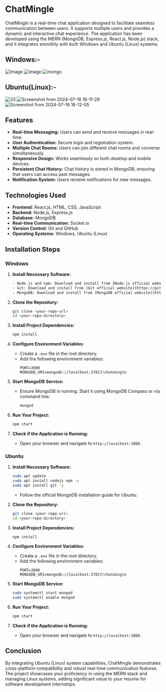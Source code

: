# ChatMingle

ChatMingle is a real-time chat application designed to facilitate seamless communication between users. It supports multiple users and provides a dynamic and interactive chat experience. The application has been developed using the MERN (MongoDB, Express.js, React.js, Node.js) stack, and it integrates smoothly with both Windows and Ubuntu (Linux) systems.

## Windows:-

![image](https://github.com/user-attachments/assets/7d6dfb77-6d4d-47c0-96cf-cd36e30d35b4)
![image](https://github.com/user-attachments/assets/567376eb-3c8b-4988-a86c-70bffd88c5a9)
![mongo](https://github.com/user-attachments/assets/63426f43-1198-48f7-9db7-3d0f98ff8f7e)


## Ubuntu(Linux):-

![33](https://github.com/user-attachments/assets/187bd41f-962e-4888-8386-3cb520869edd)
![Screenshot from 2024-07-16 16-11-29](https://github.com/user-attachments/assets/28413352-c402-40c0-ab01-dde3f7fb0dd2)
![Screenshot from 2024-07-16 16-12-05](https://github.com/user-attachments/assets/e50ebb49-573f-48ce-aace-02a32fec49ae)



## Features

- **Real-time Messaging:** Users can send and receive messages in real-time.
- **User Authentication:** Secure login and registration system.
- **Multiple Chat Rooms:** Users can join different chat rooms and converse simultaneously.
- **Responsive Design:** Works seamlessly on both desktop and mobile devices.
- **Persistent Chat History:** Chat history is stored in MongoDB, ensuring that users can access past messages.
- **Notification System:** Users receive notifications for new messages.

## Technologies Used

- **Frontend:** React.js, HTML, CSS, JavaScript
- **Backend:** Node.js, Express.js
- **Database:** MongoDB
- **Real-time Communication:** Socket.io
- **Version Control:** Git and GitHub
- **Operating Systems:** Windows, Ubuntu (Linux)

## Installation Steps

### Windows

1. **Install Necessary Software:**
    ```bash
    - Node.js and npm: Download and install from [Node.js official website](https://nodejs.org/).
    - Git: Download and install from [Git official website](https://git-scm.com/).
    - MongoDB: Download and install from [MongoDB official website](https://www.mongodb.com/try/download/community).
    ```

2. **Clone the Repository:**
    ```bash
    git clone <your-repo-url>
    cd <your-repo-directory>
    ```

3. **Install Project Dependencies:**
    ```bash
    npm install
    ```

4. **Configure Environment Variables:**
    - Create a `.env` file in the root directory.
    - Add the following environment variables:
        ```dotenv
        PORT=3000
        MONGODB_URI=mongodb://localhost:27017/chatmingle
        ```

5. **Start MongoDB Service:**
    - Ensure MongoDB is running. Start it using MongoDB Compass or via command line:
        ```bash
        mongod
        ```

6. **Run Your Project:**
    ```bash
    npm start
    ```

7. **Check if the Application is Running:**
    - Open your browser and navigate to `http://localhost:3000`.

### Ubuntu

1. **Install Necessary Software:**
    ```bash
    sudo apt update
    sudo apt install nodejs npm -y
    sudo apt install git -y
    ```
    - Follow the official MongoDB installation guide for Ubuntu.

2. **Clone the Repository:**
    ```bash
    git clone <your-repo-url>
    cd <your-repo-directory>
    ```

3. **Install Project Dependencies:**
    ```bash
    npm install
    ```

4. **Configure Environment Variables:**
    - Create a `.env` file in the root directory.
    - Add the following environment variables:
        ```dotenv
        PORT=3000
        MONGODB_URI=mongodb://localhost:27017/chatmingle
        ```

5. **Start MongoDB Service:**
    ```bash
    sudo systemctl start mongod
    sudo systemctl enable mongod
    ```

6. **Run Your Project:**
    ```bash
    npm start
    ```

7. **Check if the Application is Running:**
    - Open your browser and navigate to `http://localhost:3000`.

## Conclusion

By integrating Ubuntu (Linux) system capabilities, ChatMingle demonstrates cross-platform compatibility and robust real-time communication features. The project showcases your proficiency in using the MERN stack and managing Linux systems, adding significant value to your resume for software development internships.
